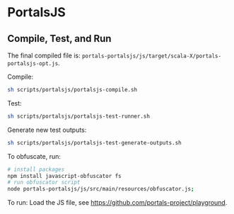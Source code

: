 # PortalsJS

## Compile, Test, and Run
The final compiled file is: `portals-portalsjs/js/target/scala-X/portals-portalsjs-opt.js`.

Compile:
```bash
sh scripts/portalsjs/portalsjs-compile.sh
```

Test:
```bash
sh scripts/portalsjs/portalsjs-test-runner.sh
```

Generate new test outputs:
```bash
sh scripts/portalsjs/portalsjs-test-generate-outputs.sh
```

To obfuscate, run:
```bash
# install packages
npm install javascript-obfuscator fs
# run obfuscator script
node portals-portalsjs/js/src/main/resources/obfuscator.js;
```

To run:
Load the JS file, see https://github.com/portals-project/playground.
